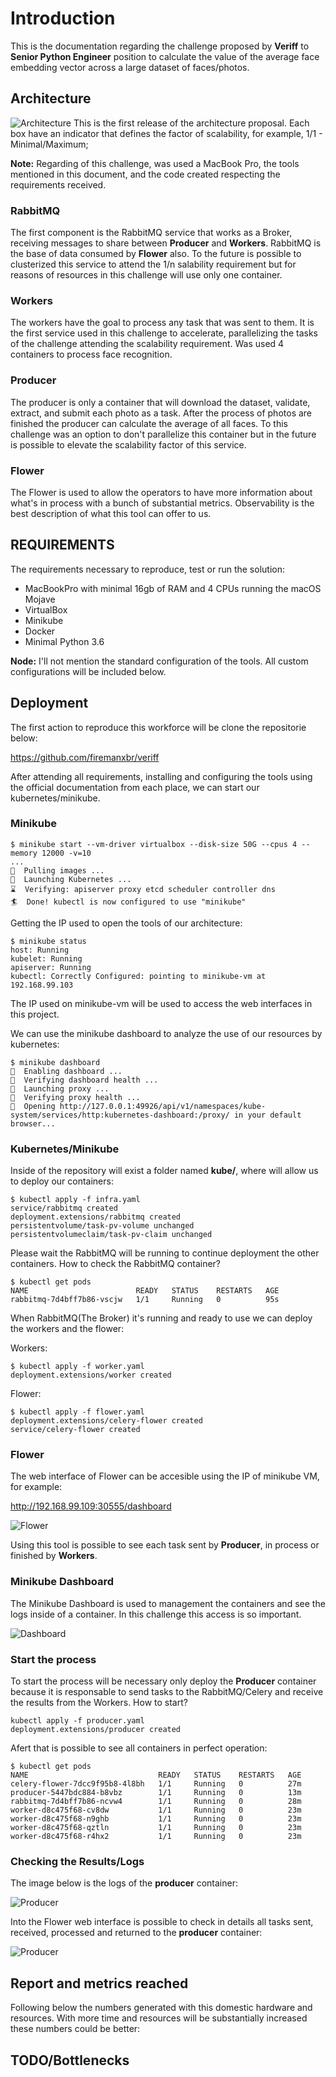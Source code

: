 # Introduction

This is the documentation regarding the challenge proposed by **Veriff** to **Senior Python Engineer** position to calculate the value of the average face embedding vector across a large dataset of faces/photos.

## Architecture

![Architecture](doc/images/architecture.png)
This is the first release of the architecture proposal. Each box have an indicator that defines the factor of scalability, for example, 1/1 - Minimal/Maximum;

**Note:** Regarding of this challenge, was used a MacBook Pro, the tools mentioned in this document, and the code created respecting the requirements received.

### RabbitMQ

The first component is the RabbitMQ service that works as a Broker, receiving messages to share between **Producer** and **Workers**. RabbitMQ is the base of data consumed by **Flower** also. To the future is possible to clusterized this service to attend the 1/n salability requirement but for reasons of resources in this challenge will use only one container.

### Workers

The workers have the goal to process any task that was sent to them. It is the first service used in this challenge to accelerate, parallelizing the tasks of the challenge attending the scalability requirement. Was used 4 containers to process face recognition.

### Producer

The producer is only a container that will download the dataset, validate, extract, and submit each photo as a task. After the process of photos are finished the producer can calculate the average of all faces. To this challenge was an option to don't parallelize this container but in the future is possible to elevate the scalability factor of this service.

### Flower

The Flower is used to allow the operators to have more information about what's in process with a bunch of substantial metrics. Observability is the best description of what this tool can offer to us.

## REQUIREMENTS

The requirements necessary to reproduce, test or run the solution:

* MacBookPro with minimal 16gb of RAM and 4 CPUs running the macOS Mojave
* VirtualBox
* Minikube
* Docker
* Minimal Python 3.6

**Node:** I'll not mention the standard configuration of the tools. All custom configurations will be included below.

## Deployment

The first action to reproduce this workforce will be clone the repositorie below:

https://github.com/firemanxbr/veriff

After attending all requirements, installing and configuring the tools using the official documentation from each place, we can start our kubernetes/minikube.

### Minikube

```code
$ minikube start --vm-driver virtualbox --disk-size 50G --cpus 4 --memory 12000 -v=10
...
🚜  Pulling images ...
🚀  Launching Kubernetes ...
⌛  Verifying: apiserver proxy etcd scheduler controller dns
🏄  Done! kubectl is now configured to use "minikube"
```

Getting the IP used to open the tools of our architecture:

```code
$ minikube status
host: Running
kubelet: Running
apiserver: Running
kubectl: Correctly Configured: pointing to minikube-vm at 192.168.99.103
```

The IP used on minikube-vm will be used to access the web interfaces in this project.

We can use the minikube dashboard to analyze the use of our resources by kubernetes:

```code
$ minikube dashboard
🔌  Enabling dashboard ...
🤔  Verifying dashboard health ...
🚀  Launching proxy ...
🤔  Verifying proxy health ...
🎉  Opening http://127.0.0.1:49926/api/v1/namespaces/kube-system/services/http:kubernetes-dashboard:/proxy/ in your default browser...
```

### Kubernetes/Minikube

Inside of the repository will exist a folder named **kube/**, where will allow us to deploy our containers:

```code
$ kubectl apply -f infra.yaml
service/rabbitmq created
deployment.extensions/rabbitmq created
persistentvolume/task-pv-volume unchanged
persistentvolumeclaim/task-pv-claim unchanged
```

Please wait the RabbitMQ will be running to continue deployment the other containers. How to check the RabbitMQ container?

```code
$ kubectl get pods
NAME                        READY   STATUS    RESTARTS   AGE
rabbitmq-7d4bff7b86-vscjw   1/1     Running   0          95s
```

When RabbitMQ(The Broker) it's running and ready to use we can deploy the workers and the flower:

Workers:

```code
$ kubectl apply -f worker.yaml
deployment.extensions/worker created
```

Flower:

```code
$ kubectl apply -f flower.yaml
deployment.extensions/celery-flower created
service/celery-flower created
```

### Flower

The web interface of Flower can be accesible using the IP of minikube VM, for example:

http://192.168.99.109:30555/dashboard

![Flower](doc/images/flower1.png)

Using this tool is possible to see each task sent by **Producer**, in process or finished by **Workers**.

### Minikube Dashboard

The Minikube Dashboard is used to management the containers and see the logs inside of a container. In this challenge this access is so important.

![Dashboard](doc/images/minikube-dashboard.png)

### Start the process

To start the process will be necessary only deploy the **Producer** container because it is responsable to send tasks to the RabbitMQ/Celery and receive the results from the Workers. How to start?

```code
kubectl apply -f producer.yaml
deployment.extensions/producer created
```

Afert that is possible to see all containers in perfect operation:

```code
$ kubectl get pods
NAME                             READY   STATUS    RESTARTS   AGE
celery-flower-7dcc9f95b8-4l8bh   1/1     Running   0          27m
producer-5447bdc884-b8vbz        1/1     Running   0          13m
rabbitmq-7d4bff7b86-ncvw4        1/1     Running   0          28m
worker-d8c475f68-cv8dw           1/1     Running   0          23m
worker-d8c475f68-n9ghb           1/1     Running   0          23m
worker-d8c475f68-qztln           1/1     Running   0          23m
worker-d8c475f68-r4hx2           1/1     Running   0          23m
```

### Checking the Results/Logs

The image below is the logs of the **producer** container:

![Producer](doc/images/producer-logs.png)

Into the Flower web interface is possible to check in details all tasks sent, received, processed and returned to the **producer** container:

![Producer](doc/images/producer-logs.png)


## Report and metrics reached

Following below the numbers generated with this domestic hardware and resources. With more time and resources will be substantially increased these numbers could be better:


## TODO/Bottlenecks

